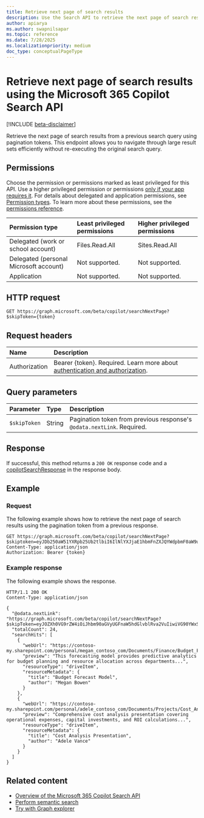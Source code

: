 ```yaml
---
title: Retrieve next page of search results
description: Use the Search API to retrieve the next page of search results using pagination tokens.
author: apiarya
ms.author: swapnilsapar
ms.topic: reference
ms.date: 7/28/2025
ms.localizationpriority: medium
doc_type: conceptualPageType
---
```


# Retrieve next page of search results using the Microsoft 365 Copilot Search API

[!INCLUDE [beta-disclaimer](includes/beta-disclaimer.md)]

Retrieve the next page of search results from a previous search query using pagination tokens. This endpoint allows you to navigate through large result sets efficiently without re-executing the original search query.

## Permissions

Choose the permission or permissions marked as least privileged for this API. Use a higher privileged permission or permissions [only if your app requires it](/graph/permissions-overview#best-practices-for-using-microsoft-graph-permissions). For details about delegated and application permissions, see [Permission types](/graph/permissions-overview#permission-types). To learn more about these permissions, see the [permissions reference](/graph/permissions-reference).

| Permission type                        | Least privileged permissions | Higher privileged permissions |
|:---------------------------------------|:-----------------------------|:------------------------------|
| Delegated (work or school account)     | Files.Read.All               | Sites.Read.All                |
| Delegated (personal Microsoft account) | Not supported.               | Not supported.                |
| Application                            | Not supported.               | Not supported.                |

## HTTP request

```http
GET https://graph.microsoft.com/beta/copilot/searchNextPage?$skipToken={token}
```

## Request headers

| Name          | Description                                                                                               |
|:--------------|:----------------------------------------------------------------------------------------------------------|
| Authorization | Bearer {token}. Required. Learn more about [authentication and authorization](/graph/auth/auth-concepts). |

## Query parameters

| Parameter     | Type   | Description                                                                                    |
|:--------------|:-------|:-----------------------------------------------------------------------------------------------|
| `$skipToken`  | String | Pagination token from previous response's `@odata.nextLink`. Required.                        |

## Response

If successful, this method returns a `200 OK` response code and a [copilotSearchResponse](resources/copilot-search-response.md) in the response body.

## Example

### Request

The following example shows how to retrieve the next page of search results using the pagination token from a previous response.

```http
GET https://graph.microsoft.com/beta/copilot/searchNextPage?$skiptoken=eyJDb250aW51YXRpb25Ub2tlbiI6IlNlYXJjaE1hbmFnZXJQYWdpbmF0aW9uVG9rZW4iLCJUb3RhbFJlc3VsdENvdW50IjoyNCwiUGFnZVNpemUiOjUsIlNlYXJjaFJlcXVlc3RIYXM...
Content-Type: application/json
Authorization: Bearer {token}
```

### Example response

The following example shows the response.

```http
HTTP/1.1 200 OK
Content-Type: application/json

{
  "@odata.nextLink": "https://graph.microsoft.com/beta/copilot/searchNextPage?$skipToken=eyJOZXh0VG9rZW4iOiJhbm90aGVyUGFnaW5hdGlvblRva2VuIiwiVG90YWxSZXN1bHRDb3VudCI6MjQsIlBhZ2VTaXplIjo1...",
  "totalCount": 24,
  "searchHits": [
    {
      "webUrl": "https://contoso-my.sharepoint.com/personal/megan_contoso_com/Documents/Finance/Budget_Forecast_Model.xlsx",
      "preview": "This forecasting model provides predictive analytics for budget planning and resource allocation across departments...",
      "resourceType": "driveItem",
      "resourceMetadata": {
        "title": "Budget Forecast Model",
        "author": "Megan Bowen"
      }
    },
    {
      "webUrl": "https://contoso-my.sharepoint.com/personal/adele_contoso_com/Documents/Projects/Cost_Analysis.pptx",
      "preview": "Comprehensive cost analysis presentation covering operational expenses, capital investments, and ROI calculations...",
      "resourceType": "driveItem",
      "resourceMetadata": {
        "title": "Cost Analysis Presentation",
        "author": "Adele Vance"
      }
    }
  ]
}
```

## Related content

- [Overview of the Microsoft 365 Copilot Search API](search-api-overview.md)
- [Perform semantic search](copilot-search.md)
- [Try with Graph explorer](https://aka.ms/try_copilot_search_API_reference)
